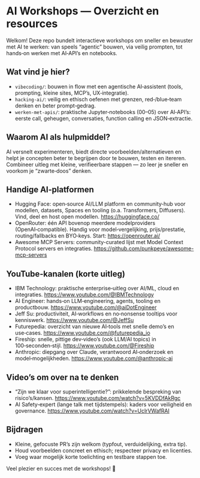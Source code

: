 # AI Workshops — Overzicht en resources

Welkom! Deze repo bundelt interactieve workshops om sneller en bewuster met AI te werken: van speels “agentic” bouwen, via veilig prompten, tot hands‑on werken met AI‑API’s en notebooks.

## Wat vind je hier?

- `vibecoding/`: bouwen in flow met een agentische AI‑assistent (tools, prompting, kleine sites, MCP’s, UX‑integratie).
- `hacking-ai/`: veilig en ethisch oefenen met grenzen, red‑/blue‑team denken en beter prompt‑gedrag.
- `werken-met-apis/`: praktische Jupyter‑notebooks (00–05) over AI‑API’s: eerste call, geheugen, conversaties, function calling en JSON‑extractie.

## Waarom AI als hulpmiddel?

AI versnelt experimenteren, biedt directe voorbeelden/alternatieven en helpt je concepten beter te begrijpen door te bouwen, testen en itereren. Combineer uitleg met kleine, verifieerbare stappen — zo leer je sneller en voorkom je “zwarte‑doos” denken.

## Handige AI‑platformen

- Hugging Face: open‑source AI/LLM platform en community‑hub voor modellen, datasets, Spaces en tooling (o.a. Transformers, Diffusers). Vind, deel en host open modellen. https://huggingface.co/
- OpenRouter: één API bovenop meerdere modelproviders (OpenAI‑compatible). Handig voor model‑vergelijking, prijs/prestatie, routing/fallbacks en BYO‑keys. Start: https://openrouter.ai/
- Awesome MCP Servers: community-curated lijst met Model Context Protocol servers en integraties. https://github.com/punkpeye/awesome-mcp-servers

## YouTube‑kanalen (korte uitleg)

- IBM Technology: praktische enterprise‑uitleg over AI/ML, cloud en integraties. https://www.youtube.com/@IBMTechnology
- AI Engineer: hands‑on LLM‑engineering, agents, tooling en productbouw. https://www.youtube.com/@aiDotEngineer
- Jeff Su: productiviteit, AI‑workflows en no‑nonsense tooltips voor kenniswerk. https://www.youtube.com/@JeffSu
- Futurepedia: overzicht van nieuwe AI‑tools met snelle demo’s en use‑cases. https://www.youtube.com/@futurepedia_io
- Fireship: snelle, pittige dev‑video’s (ook LLM/AI topics) in 100‑seconden‑stijl. https://www.youtube.com/@Fireship
- Anthropic: diepgang over Claude, verantwoord AI‑onderzoek en model‑mogelijkheden. https://www.youtube.com/@anthropic-ai

## Video’s om over na te denken

- “Zijn we klaar voor superintelligentie?”: prikkelende bespreking van risico’s/kansen.
  https://www.youtube.com/watch?v=5KVDDfAkRgc
- AI Safety‑expert (lange talk met tijdstempels): kaders voor veiligheid en governance.
  https://www.youtube.com/watch?v=UclrVWafRAI

## Bijdragen

- Kleine, gefocuste PR’s zijn welkom (typfout, verduidelijking, extra tip).
- Houd voorbeelden concreet en ethisch; respecteer privacy en licenties.
- Voeg waar mogelijk korte toelichting en testbare stappen toe.

Veel plezier en succes met de workshops! 🚀
